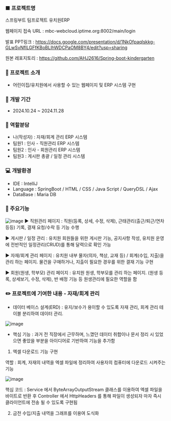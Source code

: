 ### ■ 프로젝트명
스프링부트 팀프로젝트 유치원ERP

웹페이지 접속 URL : mbc-webcloud.iptime.org:8002/main/login

발표 PPT링크 : https://docs.google.com/presentation/d/1NkOfpaqlskkg-GLwSvNfILGFfKBoBLIhWDCPaOM8BY4/edit?usp=sharing

원본 레포지토리 : https://github.com/AHJ2616/Spring-boot-kindergarten

### :seedling: 프로젝트 소개
- 어린이집/유치원에서 사용할 수 있는 웹페이지 및 ERP 시스템 구현

### :date: 개발 기간
- 2024.10.24 ~ 2024.11.28

### :open_hands: 역할분담
- 나(작성자) : 자재/회계 관리 ERP 시스템
- 팀원1 : 인사 - 직원관리 ERP 시스템
- 팀원2 : 인사 - 회원관리 ERP 시스템
- 팀원3 : 게시판 총괄 / 일정 관리 시스템

### :computer: 개발환경
- IDE : IntelliJ
- Language : SpringBoot / HTML / CSS / Java Script / QueryDSL / Ajax
- DataBase : Maria DB

### :file_folder: 주요기능
![image](https://github.com/user-attachments/assets/4de16560-02f9-4303-b004-3f4f75bfe198)
▶ 직원관리 페이지 : 직원(등록, 상세, 수정, 삭제), 근태관리(출근/퇴근/연차 등등) 기록, 결재 요청/수락 등 기능 수행

▶ 게시판 / 일정 관리 : 유치원 회원들을 위한 게시판 기능, 공지사항 작성, 유치원 운영에 전반적인 일정관리(CRUD)를 통해 달력으로 확인 가능 

▶ 자재/회계 관리 페이지 : 유치원 내부 물자(의자, 책상, 교재 등) / 회계(수입, 지출)을 관리 하는 페이지. 물건을 구매하거나, 지출이 필요한 경우를 위한 결재 기능 구현

▶ 회원(원생, 학부모) 관리 페이지 : 유치원 원생, 학부모를 관리 하는 페이지. (원생 등록, 상세보기, 수정, 삭제), 반 배정 기능 등 원생관리에 필요한 역할을 함

### :pencil2: 프로젝트에 기여한 내용 - 자재/회계 관리

- 데이터 베이스 설계(ERD) : 유지/보수가 용이할 수 있도록 자재 관리, 회계 관리 테이블 분리하여 데이터 관리.

![image](https://github.com/user-attachments/assets/51c0c088-7d79-4c99-bb8a-99f0f94e5285)


- 핵심 기능
: 과거 전 직장에서 근무하며, 느꼈던 데이터 취합이나 문서 정리 시 있었으면 좋았을 부분을 아이디어로 기반하여 기능을 추가함

1. 엑셀 다운로드 기능 구현

역할 : 회계, 자재의 내역을 엑셀 파일에 정리하여 사용자의 컴퓨터에 다운로드 시켜주는 기능

![image](https://github.com/user-attachments/assets/95864dfe-0eb9-41c2-b421-4e6ad034f46d)

핵심 코드 : Service 에서 ByteArrayOutputStream 클래스를 이용하여 엑셀 파일을 바이트로 반환 후 Controller 에서 HttpHeaders 를 통해
파일이 생성되자 마자 즉시 클라이언트에 전송 될 수 있도록 구현됨
     
2. 금전 수입/지출 내역을 그래프를 이용여 도식화

